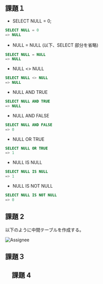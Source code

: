 ## 課題１

- SELECT NULL = 0;

```sql
SELECT NULL = 0
=> NULL
```

- NULL = NULL (以下、SELECT 部分を省略)

```sql
SELECT NULL = NULL
=> NULL
```

- NULL <> NULL

```sql
SELECT NULL <> NULL
=> NULL
```

- NULL AND TRUE

```sql
SELECT NULL AND TRUE
=> NULL
```

- NULL AND FALSE

```sql
SELECT NULL AND FALSE
=> 0
```

- NULL OR TRUE

```sql
SELECT NULL OR TRUE
=> 1
```

- NULL IS NULL

```sql
SELECT NULL IS NULL
=> 1
```

- NULL IS NOT NULL

```sql
SELECT NULL IS NOT NULL
=> 0
```

## 課題 2

以下のように中間テーブルを作成する。

![Assignee](https://user-images.githubusercontent.com/76472239/207285659-b6beda85-7d4e-4a55-8802-3f326f990f63.png)


## 課題３

## 　課題 4

